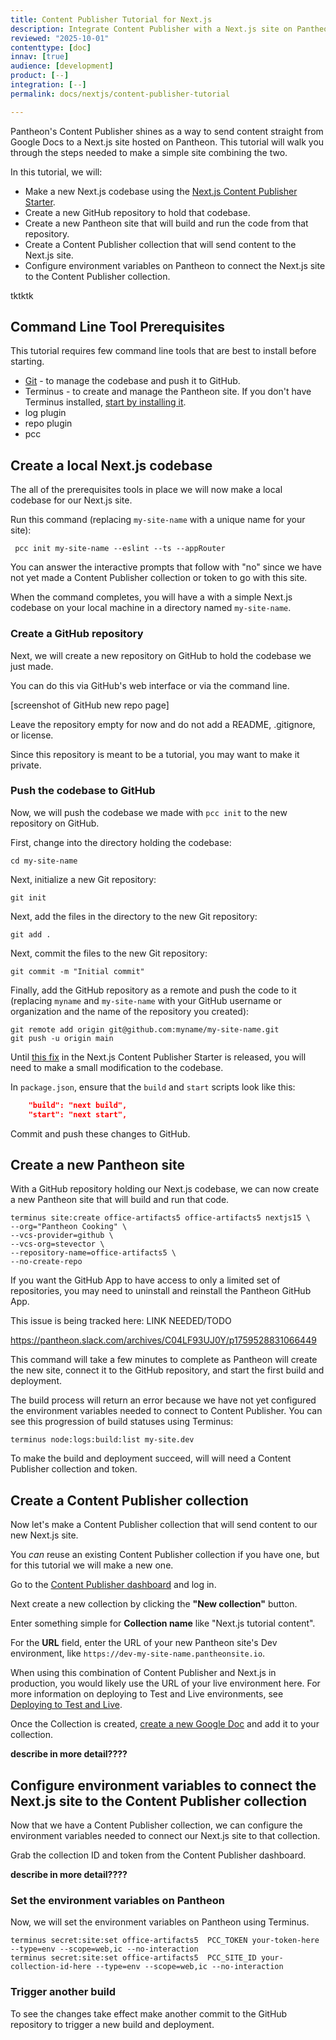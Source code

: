 ```yaml
---
title: Content Publisher Tutorial for Next.js
description: Integrate Content Publisher with a Next.js site on Pantheon
reviewed: "2025-10-01"
contenttype: [doc]
innav: [true]
audience: [development]
product: [--]
integration: [--]
permalink: docs/nextjs/content-publisher-tutorial

---
```


<Partial file="nextjs-pre-ga.md" />

Pantheon's Content Publisher shines as a way to send content straight from Google Docs to a Next.js site hosted on Pantheon.
This tutorial will walk you through the steps needed to make a simple site combining the two.

In this tutorial, we will:

* Make a new Next.js codebase using the [Next.js Content Publisher Starter](https://docs.content.pantheon.io/nextjs-tutorial).
* Create a new GitHub repository to hold that codebase.
* Create a new Pantheon site that will build and run the code from that repository.
* Create a Content Publisher collection that will send content to the Next.js site.
* Configure environment variables on Pantheon to connect the Next.js site to the Content Publisher collection.


<Alert title="Access prerequisites" type="info" >

tktktk

</Alert>

## Command Line Tool Prerequisites

This tutorial requires few command line tools that are best to install before starting.

* [Git](https://git-scm.com/book/en/v2/Getting-Started-Installing-Git) - to manage the codebase and push it to GitHub.
* Terminus - to create and manage the Pantheon site.
  If you don't have Terminus installed, [start by installing it](https://docs.pantheon.io/terminus/install).
* log plugin
* repo plugin
* pcc

## Create a local Next.js codebase

The all of the prerequisites tools in place we will now make a local codebase for our Next.js site.

Run this command (replacing `my-site-name` with a unique name for your site):

```bash{promptUser: user}
 pcc init my-site-name --eslint --ts --appRouter
```

You can answer the interactive prompts that follow with "no" since we have not yet made a Content Publisher collection or token to go with this site.

When the command completes, you will have a with a simple Next.js codebase on your local machine in a directory named `my-site-name`.

### Create a GitHub repository

Next, we will create a new repository on GitHub to hold the codebase we just made.

You can do this via GitHub's web interface or via the command line.

[screenshot of GitHub new repo page]

Leave the repository empty for now and do not add a README, .gitignore, or license.

Since this repository is meant to be a tutorial, you may want to make it private.

### Push the codebase to GitHub

Now, we will push the codebase we made with `pcc init` to the new repository on GitHub.

First, change into the directory holding the codebase:

```bash{promptUser: user}
cd my-site-name
```
Next, initialize a new Git repository:

```bash{promptUser: user}
git init
```
Next, add the files in the directory to the new Git repository:

```bash{promptUser: user}
git add .
```
Next, commit the files to the new Git repository:

```bash{promptUser: user}
git commit -m "Initial commit"
```
Finally, add the GitHub repository as a remote and push the code to it (replacing `myname` and `my-site-name` with your GitHub username or organization and the name of the repository you created):

```bash{promptUser: user}
git remote add origin git@github.com:myname/my-site-name.git
git push -u origin main
```

<Alert title="TEMPORARY WORKAROUND" type="info" >

Until [this fix](https://github.com/pantheon-systems/content-publisher-sdk/pull/410) in the Next.js Content Publisher Starter is released, you will need to make a small modification to the codebase.

In `package.json`, ensure that the `build` and `start` scripts look like this:

```json
    "build": "next build",
    "start": "next start",
```

Commit and push these changes to GitHub.

</Alert>

## Create a new Pantheon site

With a GitHub repository holding our Next.js codebase, we can now create a new Pantheon site that will build and run that code.

```bash{promptUser: user}
terminus site:create office-artifacts5 office-artifacts5 nextjs15 \
--org="Pantheon Cooking" \
--vcs-provider=github \
--vcs-org=stevector \
--repository-name=office-artifacts5 \
--no-create-repo
```

<Alert title="BUG WORKAROUND" type="info" >

If you want the GitHub App to have access to only a limited set of repositories, you may need to uninstall and reinstall the Pantheon GitHub App.

This issue is being tracked here: LINK NEEDED/TODO

https://pantheon.slack.com/archives/C04LF93UJ0Y/p1759528831066449

</Alert>

This command will take a few minutes to complete as Pantheon will create the new site, connect it to the GitHub repository, and start the first build and deployment.

The build process will return an error because we have not yet configured the environment variables needed to connect to Content Publisher.
You can see this progression of build statuses using Terminus:

```bash{promptUser: user}
terminus node:logs:build:list my-site.dev
```
To make the build and deployment succeed, will will need a Content Publisher collection and token.

## Create a Content Publisher collection

Now let's make a Content Publisher collection that will send content to our new Next.js site.

You _can_ reuse an existing Content Publisher collection if you have one, but for this tutorial we will make a new one.

Go to the [Content Publisher dashboard](https://content.pantheon.io) and log in.

Next create a new collection by clicking the **"New collection"** button.

Enter something simple for **Collection name** like "Next.js tutorial content".

For the **URL** field, enter the URL of your new Pantheon site's Dev environment, like `https://dev-my-site-name.pantheonsite.io`.

<Alert title="Tutorial vs. production usage" type="info" >

When using this combination of Content Publisher and Next.js in production, you would likely use the URL of your live environment here. For more information on deploying to Test and Live environments, see [Deploying to Test and Live](/docs/nextjs/test-and-live-env).

</Alert>

Once the Collection is created, [create a new Google Doc](https://docs.new/) and add it to your collection.

__describe in more detail????__


## Configure environment variables to connect the Next.js site to the Content Publisher collection

Now that we have a Content Publisher collection, we can configure the environment variables needed to connect our Next.js site to that collection.

Grab the collection ID and token from the Content Publisher dashboard.

__describe in more detail????__

### Set the environment variables on Pantheon

Now, we will set the environment variables on Pantheon using Terminus.

```bash{promptUser: user}
terminus secret:site:set office-artifacts5  PCC_TOKEN your-token-here --type=env --scope=web,ic --no-interaction
terminus secret:site:set office-artifacts5  PCC_SITE_ID your-collection-id-here --type=env --scope=web,ic --no-interaction
```

### Trigger another build

To see the changes take effect make another commit to the GitHub repository to trigger a new build and deployment.
